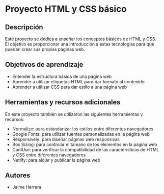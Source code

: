 # Proyecto HTML y CSS básico

## Descripción
Este proyecto se dedica a enseñar los conceptos básicos de HTML y CSS. El objetivo es proporcionar una introducción a estas tecnologías para que puedan crear sus propias páginas web.

## Objetivos de aprendizaje
- Entender la estructura básica de una página web
- Aprender a utilizar etiquetas HTML para dar formato al contenido
- Aprender a utilizar CSS para dar estilo a una página web

## Herramientas y recursos adicionales
En este proyecto también se utilizaron las siguientes herramientas y recursos:
- Normalize: para estandarizar los estilos entre diferentes navegadores
- Google Fonts: para utilizar fuentes personalizadas en la página web
- Responsively: para diseñar páginas web responsivas
- Box Sizing: para controlar el tamaño de los elementos en la página web
- CanIUse: para verificar la compatibilidad de las características de HTML y CSS entre diferentes navegadores
- Netlify: para alojar y publicar la página web

## Autores
- Jaime Herrera.
